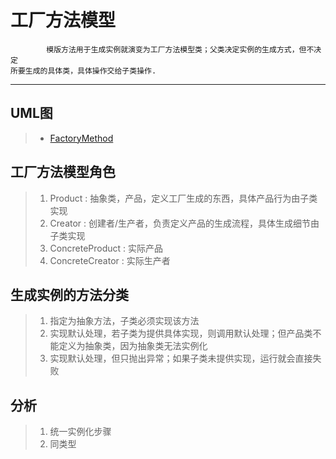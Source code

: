 # 工厂方法模型
            模版方法用于生成实例就演变为工厂方法模型类；父类决定实例的生成方式，但不决定
    所要生成的具体类，具体操作交给子类操作.
-----------------------------------------------------------------------------

## UML图
>   * [FactoryMethod](/factory_method.jpg)

## 工厂方法模型角色

> 1. Product : 抽象类，产品，定义工厂生成的东西，具体产品行为由子类实现
> 2. Creator : 创建者/生产者，负责定义产品的生成流程，具体生成细节由子类实现
> 3. ConcreteProduct : 实际产品
> 4. ConcreteCreator : 实际生产者

## 生成实例的方法分类

> 1. 指定为抽象方法，子类必须实现该方法
> 2. 实现默认处理，若子类为提供具体实现，则调用默认处理；但产品类不能定义为抽象类，因为抽象类无法实例化
> 3. 实现默认处理，但只抛出异常；如果子类未提供实现，运行就会直接失败


## 分析

> 1. 统一实例化步骤
> 2. 同类型